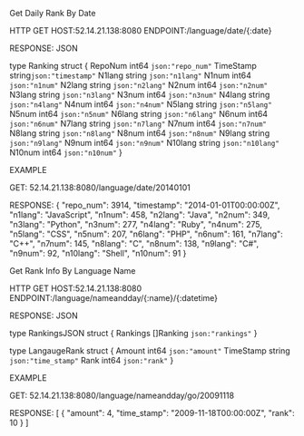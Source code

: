 Get Daily Rank By Date

HTTP GET
HOST:52.14.21.138:8080
ENDPOINT:/language/date/{:date}

RESPONSE: JSON

type Ranking struct {
	RepoNum int64 `json:"repo_num"`
	TimeStamp string`json:"timestamp"`
	N1lang string	`json:"n1lang"`
	N1num int64		`json:"n1num"`
	N2lang string	`json:"n2lang"`
	N2num int64		`json:"n2num"`
	N3lang string	`json:"n3lang"`
	N3num int64		`json:"n3num"`
	N4lang string	`json:"n4lang"`
	N4num int64		`json:"n4num"`
	N5lang string	`json:"n5lang"`
	N5num int64		`json:"n5num"`
	N6lang string	`json:"n6lang"`
	N6num int64		`json:"n6num"`
	N7lang string	`json:"n7lang"`
	N7num int64		`json:"n7num"`
	N8lang string	`json:"n8lang"`
	N8num int64		`json:"n8num"`
	N9lang string	`json:"n9lang"`
	N9num int64		`json:"n9num"`
	N10lang string	`json:"n10lang"`
	N10num int64	`json:"n10num"`
}


EXAMPLE

GET: 52.14.21.138:8080/language/date/20140101

RESPONSE:
{
    "repo_num": 3914,
    "timestamp": "2014-01-01T00:00:00Z",
    "n1lang": "JavaScript",
    "n1num": 458,
    "n2lang": "Java",
    "n2num": 349,
    "n3lang": "Python",
    "n3num": 277,
    "n4lang": "Ruby",
    "n4num": 275,
    "n5lang": "CSS",
    "n5num": 207,
    "n6lang": "PHP",
    "n6num": 161,
    "n7lang": "C++",
    "n7num": 145,
    "n8lang": "C",
    "n8num": 138,
    "n9lang": "C#",
    "n9num": 92,
    "n10lang": "Shell",
    "n10num": 91
}


Get Rank Info By Language Name

HTTP GET
HOST:52.14.21.138:8080
ENDPOINT:/language/nameandday/{:name}/{:datetime}

RESPONSE: JSON

type RankingsJSON struct {
	Rankings []Ranking `json:"rankings"`
}

type LangaugeRank struct {
	Amount int64 `json:"amount"`
	TimeStamp string `json:"time_stamp"`
	Rank int64 `json:"rank"`
} 


EXAMPLE

GET: 52.14.21.138:8080/language/nameandday/go/20091118

RESPONSE:
[
    {
        "amount": 4,
        "time_stamp": "2009-11-18T00:00:00Z",
        "rank": 10
    }
]